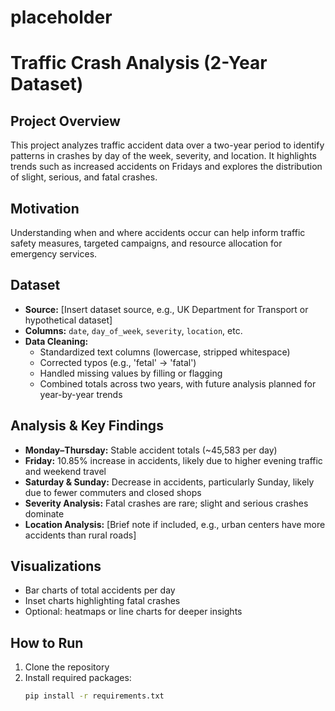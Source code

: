 # placeholder

# Traffic Crash Analysis (2-Year Dataset)

## Project Overview
This project analyzes traffic accident data over a two-year period to identify patterns in crashes by day of the week, severity, and location. It highlights trends such as increased accidents on Fridays and explores the distribution of slight, serious, and fatal crashes.

## Motivation
Understanding when and where accidents occur can help inform traffic safety measures, targeted campaigns, and resource allocation for emergency services.

## Dataset
- **Source:** [Insert dataset source, e.g., UK Department for Transport or hypothetical dataset]
- **Columns:** `date`, `day_of_week`, `severity`, `location`, etc.
- **Data Cleaning:**
  - Standardized text columns (lowercase, stripped whitespace)
  - Corrected typos (e.g., 'fetal' → 'fatal')
  - Handled missing values by filling or flagging
  - Combined totals across two years, with future analysis planned for year-by-year trends

## Analysis & Key Findings
- **Monday–Thursday:** Stable accident totals (~45,583 per day)
- **Friday:** 10.85% increase in accidents, likely due to higher evening traffic and weekend travel
- **Saturday & Sunday:** Decrease in accidents, particularly Sunday, likely due to fewer commuters and closed shops
- **Severity Analysis:** Fatal crashes are rare; slight and serious crashes dominate
- **Location Analysis:** [Brief note if included, e.g., urban centers have more accidents than rural roads]

## Visualizations
- Bar charts of total accidents per day
- Inset charts highlighting fatal crashes
- Optional: heatmaps or line charts for deeper insights

## How to Run
1. Clone the repository  
2. Install required packages:  
   ```bash
   pip install -r requirements.txt
